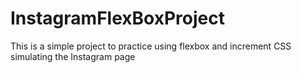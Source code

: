 # InstagramFlexBoxProject
This is a simple project to practice using flexbox and increment CSS simulating the Instagram page

